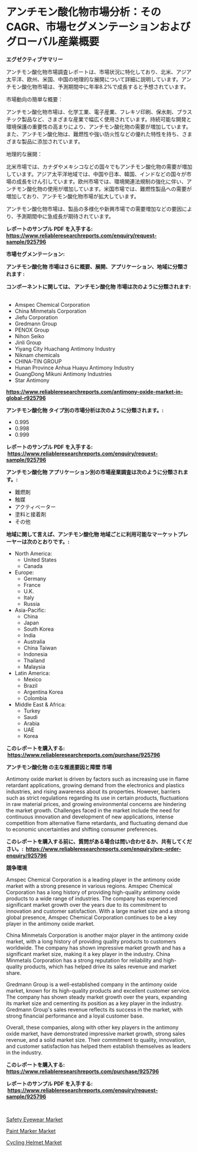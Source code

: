 <p><h1>アンチモン酸化物市場分析：そのCAGR、市場セグメンテーションおよびグローバル産業概要</h1></p><p><strong>エグゼクティブサマリー</strong></p>
<p><p>アンチモン酸化物市場調査レポートは、市場状況に特化しており、北米、アジア太平洋、欧州、米国、中国の地理的な展開について詳細に説明しています。アンチモン酸化物市場は、予測期間中に年率8.2%で成長すると予想されています。</p><p>市場動向の簡単な概要：</p><p>アンチモン酸化物市場は、化学工業、電子産業、フレキソ印刷、保水剤、プラスチック製品など、さまざまな産業で幅広く使用されています。持続可能な開発と環境保護の重要性の高まりにより、アンチモン酸化物の需要が増加しています。また、アンチモン酸化物は、難燃性や強い防火性などの優れた特性を持ち、さまざまな製品に添加されています。</p><p>地理的な展開：</p><p>北米市場では、カナダやメキシコなどの国々でもアンチモン酸化物の需要が増加しています。アジア太平洋地域では、中国や日本、韓国、インドなどの国々が市場の成長をけん引しています。欧州市場では、環境関連法規制の強化に伴い、アンチモン酸化物の使用が増加しています。米国市場では、難燃性製品への需要が増加しており、アンチモン酸化物市場が拡大しています。</p><p>アンチモン酸化物市場は、製品の多様化や新興市場での需要増加などの要因により、予測期間中に急成長が期待されています。</p></p>
<p><strong>レポートのサンプル PDF を入手する: <a href="https://www.reliableresearchreports.com/enquiry/request-sample/925796">https://www.reliableresearchreports.com/enquiry/request-sample/925796</a></strong></p>
<p><strong>市場セグメンテーション:</strong></p>
<p><strong> アンチモン酸化物 市場はさらに概要、展開、アプリケーション、地域に分類されます :</strong></p>
<p><strong>コンポーネントに関しては、 アンチモン酸化物 市場は次のように分類されます: &nbsp;</strong></p>
<p><ul><li>Amspec Chemical Corporation</li><li>China Minmetals Corporation</li><li>Jiefu Corporation</li><li>Gredmann Group</li><li>PENOX Group</li><li>Nihon Seiko</li><li>Jinli Group</li><li>Yiyang City Huachang Antimony Industry</li><li>Niknam chemicals</li><li>CHINA-TIN GROUP</li><li>Hunan Province Anhua Huayu Antimony Industry</li><li>GuangDong Mikuni Antimony Industries</li><li>Star Antimony</li></ul></p>
<p><strong><a href="https://www.reliableresearchreports.com/antimony-oxide-market-in-global-r925796">https://www.reliableresearchreports.com/antimony-oxide-market-in-global-r925796</a></strong></p>
<p><strong> アンチモン酸化物 タイプ別の市場分析は次のように分類されます。:</strong></p>
<p><ul><li>0.995</li><li>0.998</li><li>0.999</li></ul></p>
<p><strong>レポートのサンプル PDF を入手する: &nbsp;<a href="https://www.reliableresearchreports.com/enquiry/request-sample/925796">https://www.reliableresearchreports.com/enquiry/request-sample/925796</a></strong></p>
<p><strong> アンチモン酸化物 アプリケーション別の市場産業調査は次のように分類されます。:</strong></p>
<p><ul><li>難燃剤</li><li>触媒</li><li>アクティベーター</li><li>塗料と接着剤</li><li>その他</li></ul></p>
<p><strong>地域に関して言えば、アンチモン酸化物 地域ごとに利用可能なマーケットプレーヤーは次のとおりです。:</strong></p>
<p><ul>
    <li>
        North America:
        <ul>
            <li>United States</li>
            <li>Canada</li>
        </ul>
    </li>
    <li>
        Europe:
        <ul>
            <li>Germany</li>
            <li>France</li>
            <li>U.K.</li>
            <li>Italy</li>
            <li>Russia</li>
        </ul>
    </li>
    <li>
        Asia-Pacific:
        <ul>
            <li>China</li>
            <li>Japan</li>
            <li>South Korea</li>
            <li>India</li>
            <li>Australia</li>
            <li>China Taiwan</li>
            <li>Indonesia</li>
            <li>Thailand</li>
            <li>Malaysia</li>
        </ul>
    </li>
    <li>
        Latin America:
        <ul>
            <li>Mexico</li>
            <li>Brazil</li>
            <li>Argentina Korea</li>
            <li>Colombia</li>
        </ul>
    </li>
    <li>
        Middle East & Africa:
        <ul>
            <li>Turkey</li>
            <li>Saudi</li>
            <li>Arabia</li>
            <li>UAE</li>
            <li>Korea</li>
        </ul>
    </li>
    </ul></p>
<p><strong>このレポートを購入する: &nbsp;<a href="https://www.reliableresearchreports.com/purchase/925796">https://www.reliableresearchreports.com/purchase/925796</a></strong></p>
<p><strong>アンチモン酸化物 の主な推進要因と障壁 市場</strong></p>
<p><p>Antimony oxide market is driven by factors such as increasing use in flame retardant applications, growing demand from the electronics and plastics industries, and rising awareness about its properties. However, barriers such as strict regulations regarding its use in certain products, fluctuations in raw material prices, and growing environmental concerns are hindering the market growth. Challenges faced in the market include the need for continuous innovation and development of new applications, intense competition from alternative flame retardants, and fluctuating demand due to economic uncertainties and shifting consumer preferences.</p></p>
<p><strong>このレポートを購入する前に、質問がある場合は問い合わせるか、共有してください。:&nbsp; <a href="https://www.reliableresearchreports.com/enquiry/pre-order-enquiry/925796">https://www.reliableresearchreports.com/enquiry/pre-order-enquiry/925796</a></strong></p>
<p><strong>競争環境</strong></p>
<p><p>Amspec Chemical Corporation is a leading player in the antimony oxide market with a strong presence in various regions. Amspec Chemical Corporation has a long history of providing high-quality antimony oxide products to a wide range of industries. The company has experienced significant market growth over the years due to its commitment to innovation and customer satisfaction. With a large market size and a strong global presence, Amspec Chemical Corporation continues to be a key player in the antimony oxide market.</p><p>China Minmetals Corporation is another major player in the antimony oxide market, with a long history of providing quality products to customers worldwide. The company has shown impressive market growth and has a significant market size, making it a key player in the industry. China Minmetals Corporation has a strong reputation for reliability and high-quality products, which has helped drive its sales revenue and market share.</p><p>Gredmann Group is a well-established company in the antimony oxide market, known for its high-quality products and excellent customer service. The company has shown steady market growth over the years, expanding its market size and cementing its position as a key player in the industry. Gredmann Group's sales revenue reflects its success in the market, with strong financial performance and a loyal customer base.</p><p>Overall, these companies, along with other key players in the antimony oxide market, have demonstrated impressive market growth, strong sales revenue, and a solid market size. Their commitment to quality, innovation, and customer satisfaction has helped them establish themselves as leaders in the industry.</p></p>
<p><strong>このレポートを購入する: &nbsp; <a href="https://www.reliableresearchreports.com/purchase/925796">https://www.reliableresearchreports.com/purchase/925796</a></strong></p>
<p><strong>レポートのサンプル PDF を入手する: &nbsp;<a href="https://www.reliableresearchreports.com/enquiry/request-sample/925796">https://www.reliableresearchreports.com/enquiry/request-sample/925796</a></strong><strong></strong></p>
<p>&nbsp;</p>
<p><p><a href="https://gratis-rainforest-2ca.notion.site/Safety-Eyewear-Market-Size-Reveals-the-Best-Marketing-Channels-In-Global-Industry-d67e633e34ec494399a0df1fd7c23bdd">Safety Eyewear Market</a></p><p><a href="https://metal-farmhouse-e95.notion.site/Paint-Marker-Market-Competitive-Analysis-Market-Trends-and-Forecast-to-2031-049a2a4b4f4a41d59dcd695720c80b3e">Paint Marker Market</a></p><p><a href="https://crocus-run-b5a.notion.site/Cycling-Helmet-Market-Insight-Market-Trends-Growth-Forecasted-from-2024-TO-2031-bc111c7d57c840ac836aa59ef61a0f50">Cycling Helmet Market</a></p></p>